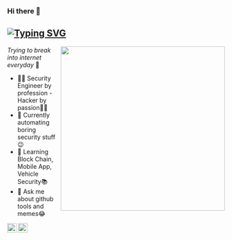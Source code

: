 ### Hi there 👋
## [![Typing SVG](https://readme-typing-svg.herokuapp.com?font=Arial&size=30&color=000000&lines=This+is+Satyendra;An+AppSec+Ninja+🥷)](https://git.io/typing-svg)

<img align='right' src="https://github-readme-stats.vercel.app/api?username=bugdisclose&show_icons=true&count_private=true&&hide=contribs&theme=cobalt" width="380">

_Trying to break into internet everyday_ 👾

- 👨‍💻 Security Engineer by profession - Hacker by passion👨‍🎤
- 🔭 Currently automating boring security stuff😉
- 🌱 Learning Block Chain, Mobile App, Vehicle Security📚
- 💬 Ask me about github tools and memes😂

<a href="https://twitter.com/itsgeekymonk">
  <img align="left" alt="Satyendra's Twitter" width="22px" src="https://cdn.jsdelivr.net/npm/simple-icons@v3/icons/twitter.svg" />
</a>
<a href="https://www.linkedin.com/in/ad17ya/">
  <img align="left" alt="Aditya's Linkdein" width="22px" src="https://cdn.jsdelivr.net/npm/simple-icons@v3/icons/linkedin.svg" />
</a>

